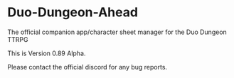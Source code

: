 # Duo-Dungeon-Ahead
The official companion app/character sheet manager for the Duo Dungeon TTRPG

This is Version 0.89 Alpha.

Please contact the official discord for any bug reports.
